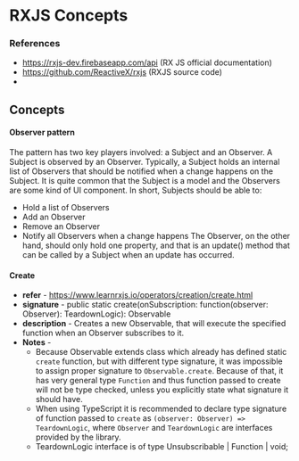 # RXJS Concepts
### References
- https://rxjs-dev.firebaseapp.com/api   (RX JS official documentation)
- https://github.com/ReactiveX/rxjs (RXJS source code)
- 

## Concepts

#### Observer pattern
The pattern has two key players involved: a Subject and an Observer. A Subject is observed by an Observer. Typically, a Subject holds an internal list of Observers that should be notified when a change happens on the Subject. It is quite common that the Subject is a model and the Observers are some kind of UI component.
In short, Subjects should be able to:
- Hold a list of Observers
- Add an Observer
- Remove an Observer
- Notify all Observers when a change happens
The Observer, on the other hand, should only hold one property, and that is an update() method that can be called by a Subject when an update has occurred.

#### Create 
- **refer** - https://www.learnrxjs.io/operators/creation/create.html
- **signature** - public static create(onSubscription: function(observer: Observer): TeardownLogic): Observable
- **description** - Creates a new Observable, that will execute the specified function when an Observer subscribes to it.
- **Notes** -
  - Because Observable extends class which already has defined static `create` function, but with different type signature, it was impossible to assign proper signature to `Observable.create`. Because of that, it has very general type `Function` and thus function passed to create will not be type checked, unless you explicitly state what signature it should have.     
  - When using TypeScript it is recommended to declare type signature of function passed to `create` as `(observer: Observer) => TeardownLogic`, where `Observer` and `TeardownLogic` are interfaces provided by the library.  
  - TeardownLogic interface is of type  Unsubscribable | Function | void;




 




